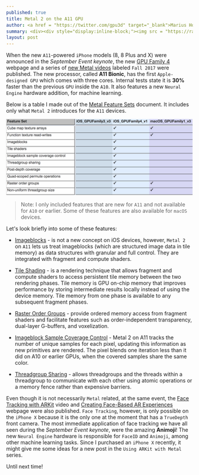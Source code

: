 ```yaml
---
published: true
title: Metal 2 on the A11 GPU
author: <a href = "https://twitter.com/gpu3d" target="_blank">Marius Horga</a>
summary: <div><div style="display:inline-block;"><img src = "https://raw.githubusercontent.com/MetalKit/images/master/metal2.png" alt="Metal 2" height="160" width="160"></div><div style="display:inline-block; width:75%; padding-left:1.5em; color:grey; vertical-align:middle;">Learn about the new GPU Family 4. Learn about the new Apple-designed GPU inside the A11 Bionic processor. Learn about the new features that Metal 2 brings for the A11-powered devices. Imageblocks, Tile Shading, Raster Order Groups, Imageblock Sample Coverage Control, Threadgroup Sharing. Also brifly look at Face Tracking on A11 using ARKit.</div></div>
layout: post
---
```

When the new `A11`-powered `iPhone` models (8, 8 Plus and X) were announced in the _September Event keynote_, the new [GPU Family 4](https://developer.apple.com/documentation/metal/about_gpu_family_4) webpage and a series of [new Metal videos](https://developer.apple.com/videos/metal) labeled `Fall 2017` were published. The new processor, called __A11 Bionic__, has the first `Apple-designed GPU` which comes with three cores. Internal tests state it is __30%__ faster than the previous `GPU` inside the `A10`. It also features a new `Neural Engine` hardware addition, for machine learning.

Below is a table I made out of the [Metal Feature Sets](https://developer.apple.com/metal/Metal-Feature-Set-Tables.pdf) document. It includes only what `Metal 2` introduces for the `A11` devices.

![alt text](https://github.com/MetalKit/images/blob/master/A11.png?raw=true "Particle")

> Note:  I only included features that are new for `A11` and not available for `A10` or earlier. Some of these features are also available for `macOS` devices. 

Let's look briefly into some of these features:

- [Imageblocks](https://developer.apple.com/documentation/metal/about_gpu_family_4/about_imageblocks) - is not a new concept on iOS devices, however, `Metal 2` on `A11` lets us treat imageblocks (which are structured image data in tile memory) as data structures with granular and full control. They are integrated with fragment and compute shaders.  

- [Tile Shading](https://developer.apple.com/documentation/metal/about_gpu_family_4/about_tile_shading) - is a rendering technique that allows fragment and compute shaders to access persistent tile memory between the two rendering phases. Tile memory is GPU on-chip memory that improves performance by storing intermediate results locally instead of using the device memory. Tile memory from one phase is available to any subsequent fragment phases.

- [Raster Order Groups](https://developer.apple.com/documentation/metal/about_gpu_family_4/about_raster_order_groups) - provide ordered memory access from fragment shaders and facilitate features such as order-independent transparency, dual-layer G-buffers, and voxelization.

- [Imageblock Sample Coverage Control](https://developer.apple.com/documentation/metal/about_gpu_family_4/about_enhanced_msaa_and_imageblock_sample_coverage_control) - Metal 2 on A11 tracks the number of unique samples for each pixel, updating this information as new primitives are rendered. The pixel blends one iteration less than it did on A10 or earlier GPUs, when the covered samples share the same color. 

- [Threadgroup Sharing](https://developer.apple.com/documentation/metal/about_gpu_family_4/about_threadgroup_sharing) -  allows threadgroups and the threads within a threadgroup to communicate with each other using atomic operations or a memory fence rather than expensive barriers. 

Even though it is not necessarily `Metal` related, at the same event, the [Face Tracking with ARKit](https://developer.apple.com/videos/play/fall2017/601/) video and [Creating Face-Based AR Experiences](https://developer.apple.com/documentation/arkit/creating_face_based_ar_experiences) webpage were also published. `Face Tracking`, however, is only possible on the `iPhone X` because it is the only one at the moment that has a `TrueDepth` front camera. The most immediate application of face tracking we have all seen during the _September Event keynote_, were the amazing __Animoji__! The new `Neural Engine` hardware is responsible for `FaceID` and `Animoji`, among other machine learning tasks. Since I purchased an `iPhone X` recently, it might give me some ideas for a new post in the `Using ARKit with Metal` series.
 
Until next time! 
